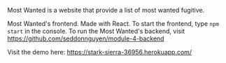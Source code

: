 Most Wanted is a website that provide a list of most wanted fugitive.

Most Wanted's frontend. Made with React. To start the frontend, type `npm start` in the console.
To run the Most Wanted's backend, visit https://github.com/seddonnguyen/module-4-backend

Visit the demo here: https://stark-sierra-36956.herokuapp.com/

